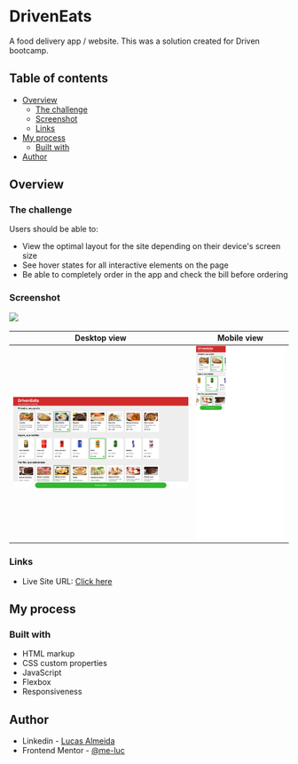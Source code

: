 # DrivenEats

A food delivery app / website. This was a solution created for Driven bootcamp. 

## Table of contents

- [Overview](#overview)
  - [The challenge](#the-challenge)
  - [Screenshot](#screenshot)
  - [Links](#links)
- [My process](#my-process)
  - [Built with](#built-with)
- [Author](#author)

## Overview

### The challenge

Users should be able to:

- View the optimal layout for the site depending on their device's screen size
- See hover states for all interactive elements on the page
- Be able to completely order in the app and check the bill before ordering

### Screenshot

![](./screenshot.jpg)

|          Desktop view          |          Mobile view          |
| :----------------------------: | :---------------------------: |
| ![](./imagens/desktop-view.png) | ![](./imagens/mobile-view.png) |


### Links

- Live Site URL: [Click here](https://me-luc.github.io/Driven-Eats/)

## My process

### Built with

- HTML markup
- CSS custom properties
- JavaScript
- Flexbox
- Responsiveness


## Author

-   Linkedin - [Lucas Almeida](https://www.linkedin.com/in/almeida-lucas1/)
-   Frontend Mentor - [@me-luc](https://www.frontendmentor.io/profile/me-luc)

